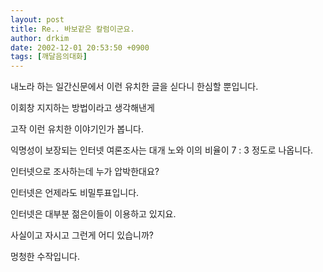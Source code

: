 ```yaml
---
layout: post
title: Re.. 바보같은 칼럼이군요.
author: drkim
date: 2002-12-01 20:53:50 +0900
tags: [깨달음의대화]
---
```

내노라 하는 일간신문에서 이런 유치한 글을 싣다니 한심할 뿐입니다.
  
이회창 지지하는 방법이라고 생각해낸게
  
고작 이런 유치한 이야기인가 봅니다.
  
익명성이 보장되는 인터넷 여론조사는 대개 노와 이의 비율이 7 : 3 정도로 나옵니다.
  
인터넷으로 조사하는데 누가 압박한대요?
  
인터넷은 언제라도 비밀투표입니다.
  
인터넷은 대부분 젊은이들이 이용하고 있지요.
  
사실이고 자시고 그런게 어디 있습니까?
  
멍청한 수작입니다.
